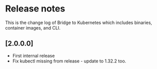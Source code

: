 # Release notes

This is the change log of Bridge to Kubernetes which includes binaries, container images, and CLI.

## [2.0.0.0]

- First internal release
- Fix kubectl missing from release - update to 1.32.2 too.   

